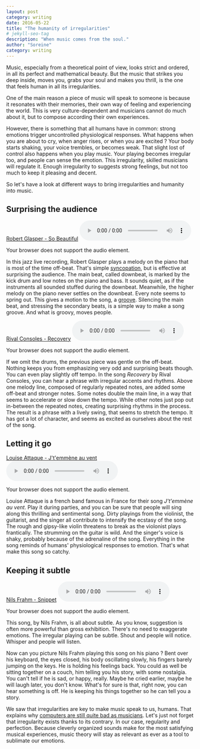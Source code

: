 ```yaml
---
layout: post
category: writing
date: 2016-05-22
title: "The humanity of irregularities"
# jekyll-seo-tag
description: "When music comes from the soul."
author: "Soreine"
category: writing
---
```


<section markdown="1">

<p class="lead">
    Music, especially from a theoretical point of view, looks strict and ordered, in all its perfect and mathematical beauty. But the music that strikes you deep inside, moves you, grabs your soul and makes you thrill, is the one that feels human in all its irregularities.
</p>

One of the main reason a piece of music will speak to someone is because it resonates with their memories, their own way of feeling and experiencing the world. This is very culture-dependent and musicians cannot do much about it, but to compose according their own experiences.

However, there is something that all humans have in common: strong emotions trigger uncontrolled physiological responses. What happens when you are about to cry, when anger rises, or when you are excited ? Your body starts shaking, your voice trembles, or becomes weak. That slight lost of control also happens when you play music. Your playing becomes irregular too, and people can sense the emotion. This irregularity, skilled musicians will regulate it. Enough irregularity to suggests strong feelings, but not too much to keep it pleasing and decent.

So let's have a look at different ways to bring irregularities and humanity into music.

</section>
<section markdown="1">

## Surprising the audience

[Robert Glasper - So Beautiful](https://www.youtube.com/watch?v=GS2Y_CkaXP0)
<audio controls>

  <source src="/music/mp3/posts/robert-glasper-so-beautiful-cut.mp3" type="audio/mpeg">
  Your browser does not support the audio element.
</audio>

In this jazz live recording, Robert Glasper plays a melody on the piano that is most of the time off-beat. That's simple [syncopation](https://en.wikipedia.org/wiki/Syncopation), but is effective at surprising the audience. The main beat, called downbeat, is marked by the kick drum and low notes on the piano and bass. It sounds quiet, as if the instruments all sounded stuffed during the downbeat. Meanwhile, the higher melody on the piano never settles on the downbeat. Every note seems to spring out. This gives a motion to the song, a [groove](https://en.wikipedia.org/wiki/Groove_%28music%29). Silencing the main beat, and stressing the secondary beats, is a simple way to make a song groove. And what is groovy, moves people.

[Rival Consoles - Recovery](https://www.youtube.com/watch?v=LW7NZslidi4)
<audio controls>

  <source src="/music/mp3/posts/rival-consoles-cut.mp3" type="audio/mpeg">
  Your browser does not support the audio element.
</audio>

If we omit the drums, the previous piece was gentle on the off-beat. Nothing keeps you from emphasizing very odd and surprising beats though. You can even play slightly off tempo. In the song _Recovery_ by Rival Consoles, you can hear a phrase with irregular accents and rhythms. Above one melody line, composed of regularly repeated notes, are added some off-beat and stronger notes. Some notes double the main line, in a way that seems to accelerate or slow down the tempo. While other notes just pop out in-between the repeated notes, creating surprising rhythms in the process. The result is a phrase with a lively swing, that seems to stretch the tempo. It has got a lot of character, and seems as excited as ourselves about the rest of the song.

</section>
<section markdown="1">

## Letting it go

[Louise Attaque - J't'emmène au vent](https://www.youtube.com/watch?v=BRTDC9Z5UdE)
<audio controls>

  <source src="/music/mp3/posts/louise-attaque.mp3" type="audio/mpeg">
  Your browser does not support the audio element.
</audio>

Louise Attaque is a french band famous in France for their song _J't'emmène au vent_. Play it during parties, and you can be sure that people will sing along this thrilling and sentimental song. Dirty playings from the violinist, the guitarist, and the singer all contribute to intensify the ecstasy of the song. The rough and gipsy-like violin threatens to break as the violonist plays frantically. The strumming on the guitar is wild. And the singer's voice is shaky, probably because of the adrenaline of the song. Everything in the song reminds of humans' physiological responses to emotion. That's what make this song so catchy.

</section>
<section markdown="1">

## Keeping it subtle

[Nils Frahm - Snippet](https://www.youtube.com/watch?v=MKAcUWxnJTU)
<audio controls>

  <source src="/music/mp3/posts/nils-frahm-snippet.mp3" type="audio/mpeg">
  Your browser does not support the audio element.
</audio>

This song, by Nils Frahm, is all about subtle. As you know, suggestion is often more powerful than gross exhibition. There's no need to exaggerate emotions. The irregular playing can be subtle. Shout and people will notice. Whisper and people will listen.

Now can you picture Nils Frahm playing this song on his piano ? Bent over his keyboard, the eyes closed, his body oscillating slowly, his fingers barely jumping on the keys. He is holding his feelings back. You could as well be sitting together on a couch, him telling you his story, with some nostalgia. You can't tell if he is sad, or happy, really. Maybe he cried earlier, maybe he will laugh later, you don't know. What's for sure is that, right now, you can hear something is off. He is keeping his things together so he can tell you a story.

</section>
<section markdown="1">

We saw that irregularities are key to make music speak to us, humans. That explains why [computers are still quite bad as musicians](https://www.youtube.com/watch?v=Cbb08ifTzUk). Let's just not forget that irregularity exists thanks to its contrary. In our case, regularity and perfection. Because cleverly organized sounds make for the most satisfying musical experiences, music theory will stay as relevant as ever as a tool to sublimate our emotions.

</section>
